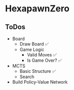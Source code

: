 # HexapawnZero

## ToDos

* Board
  * Draw Board  ✅
  * Game Logic
    * Valid Moves  ✅
    * Is Game Over?  ✅
* MCTS
  * Basic Structure  ✅
  * Search
* Build Policy-Value Network
